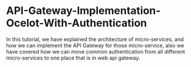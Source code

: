 # API-Gateway-Implementation-Ocelot-With-Authentication
In this tutorial, we have explained the architecture of micro-services, and how we can implement the API Gateway for those micro-service, also we have covered how we can move common authentication from all different micro-services to one place that is in web api gateway.
